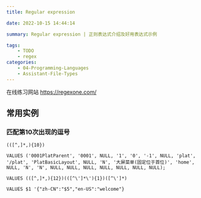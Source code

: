 ```yaml
---
title: Regular expression

date: 2022-10-15 14:44:14

summary: Regular expression | 正则表达式介绍及好用表达式示例

tags:
    - TODO
    - regex
categories:
    - 04-Programming-Languages
    - Assistant-File-Types
---
```


在线练习网站 https://regexone.com/

## 常用实例

### 匹配第10次出现的逗号

```
(([^,]*,){10})
```

```
VALUES ('0001PlatParent', '0001', NULL, '1', '0', '-1', NULL, 'plat', '/plat', 'PlatBasicLayout', NULL, 'N', '大屏菜单(固定位于首位)', 'home', NULL, 'N', 'N', NULL, NULL, NULL, NULL, NULL, NULL, NULL);

VALUES (([^,]*,){12})(([^\']*\'){1})([^\']*)

VALUES $1 '{"zh-CN":"$5","en-US":"welcome"}

```
